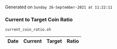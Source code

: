 Generated on `Sunday 26-September-2021 at 11:22:11`

### Current to Target Coin Ratio
`current_coin_ratio.sh`

Date|Current|Target|Ratio
---|---|---|---
